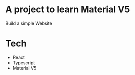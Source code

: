 # A project to learn Material V5

 Build a simple Website
 
 # Tech
- React
- Typescript
- Material V5
